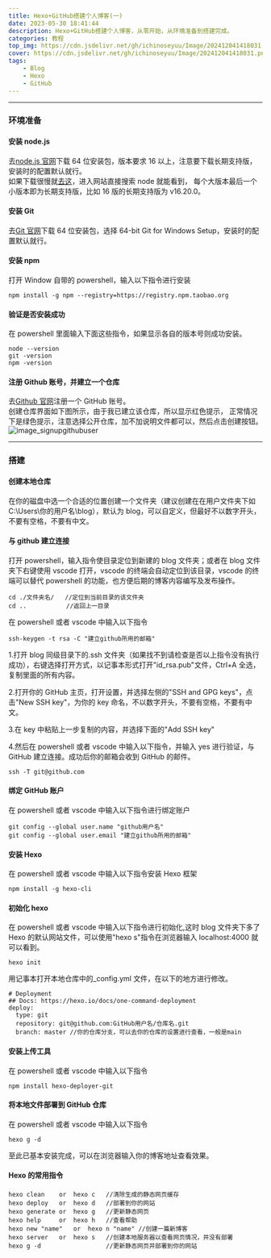 ```yaml
---
title: Hexo+GitHub搭建个人博客(一)
date: 2023-05-30 18:41:44
description: Hexo+GitHub搭建个人博客，从零开始，从环境准备到搭建完成。
categories: 教程
top_img: https://cdn.jsdelivr.net/gh/ichinoseyuu/Image/202412041418031.png
cover: https://cdn.jsdelivr.net/gh/ichinoseyuu/Image/202412041418031.png
tags: 
    - Blog
    - Hexo
    - GitHub
---
```


---

### 环境准备

#### 安装 node.js

去[node.js 官网](http://nodejs.cn/download/)下载 64 位安装包，版本要求 16 以上，注意要下载长期支持版，安装时的配置默认就行。  
如果下载很慢就[去这](https://mirrors.tuna.tsinghua.edu.cn/)，进入网站直接搜索 node 就能看到，
每个大版本最后一个小版本即为长期支持版，比如 16 版的长期支持版为 v16.20.0。

#### 安装 Git

去[Git 官网](https://git-scm.com/download/win)下载 64 位安装包，选择 64-bit Git for Windows Setup，安装时的配置默认就行。

#### 安装 npm

打开 Window 自带的 powershell，输入以下指令进行安装

```text
npm install -g npm --registry=https://registry.npm.taobao.org
```

#### 验证是否安装成功

在 powershell 里面输入下面这些指令，如果显示各自的版本号则成功安装。

```text
node --version
git -version
npm -version
```

#### 注册 Github 账号，并建立一个仓库

去[Github 官网](https://github.com/)注册一个 GitHub 账号。  
创建仓库界面如下图所示，由于我已建立该仓库，所以显示红色提示，
正常情况下是绿色提示，注意选择公开仓库，加不加说明文件都可以，然后点击创建按钮。  
![image_signupgithubuser](https://cdn.jsdelivr.net/gh/ichinoseyuu/Image/202305301943094.png)

---

### 搭建

#### 创建本地仓库

在你的磁盘中选一个合适的位置创建一个文件夹（建议创建在在用户文件夹下如 C:\Users\你的用户名\blog），默认为 blog，可以自定义，但最好不以数字开头，不要有空格，不要有中文。

#### 与 github 建立连接

打开 powershell，输入指令使目录定位到新建的 blog 文件夹；或者在 blog 文件夹下右键使用 vscode 打开，vscode 的终端会自动定位到该目录，vscode 的终端可以替代 powershell 的功能，也方便后期的博客内容编写及发布操作。

```text
cd ./文件夹名/   //定位到当前目录的该文件夹
cd ..           //返回上一目录
```

在 powershell 或者 vscode 中输入以下指令

```text
ssh-keygen -t rsa -C "建立github所用的邮箱"
```

1.打开 blog 同级目录下的.ssh 文件夹（如果找不到请检查是否以上指令没有执行成功），右键选择打开方式，以记事本形式打开"id_rsa.pub"文件，Ctrl+A 全选，复制里面的所有内容。

2.打开你的 GitHub 主页，打开设置，并选择左侧的"SSH and GPG keys"，点击"New SSH key"，为你的 key 命名，不以数字开头，不要有空格，不要有中文。

3.在 key 中粘贴上一步复制的内容，并选择下面的"Add SSH key"

4.然后在 powershell 或者 vscode 中输入以下指令，并输入 yes 进行验证，与 GitHub 建立连接。成功后你的邮箱会收到 GitHub 的邮件。

```text
ssh -T git@github.com
```

#### 绑定 GitHub 账户

在 powershell 或者 vscode 中输入以下指令进行绑定账户

```text
git config --global user.name "github用户名"
git config --global user.email "建立github所用的邮箱"
```

#### 安装 Hexo

在 powershell 或者 vscode 中输入以下指令安装 Hexo 框架

```text
npm install -g hexo-cli
```

#### 初始化 hexo

在 powershell 或者 vscode 中输入以下指令进行初始化,这时 blog 文件夹下多了 Hexo 的默认网站文件，可以使用"hexo s"指令在浏览器输入 localhost:4000 就可以看到。

```text
hexo init
```

用记事本打开本地仓库中的\_config.yml 文件，在以下的地方进行修改。

```text
# Deployment
## Docs: https://hexo.io/docs/one-command-deployment
deploy:
  type: git
  repository: git@github.com:GitHub用户名/仓库名.git
  branch: master //你的仓库分支，可以去你的仓库的设置进行查看，一般是main
```

#### 安装上传工具

在 powershell 或者 vscode 中输入以下指令

```text
npm install hexo-deployer-git
```

#### 将本地文件部署到 GitHub 仓库

在 powershell 或者 vscode 中输入以下指令

```text
hexo g -d
```

至此已基本安装完成，可以在浏览器输入你的博客地址查看效果。

#### Hexo 的常用指令

```text
hexo clean    or  hexo c   //清除生成的静态网页缓存
hexo deploy   or  hexo d   //部署到你的网站
hexo generate or  hexo g   //更新静态网页
hexo help     or  hexo h   //查看帮助
hexo new "name"   or  hexo n "name" //创建一篇新博客
hexo server   or  hexo s   //创建本地服务器以查看网页情况，并没有部署
hexo g -d                  //更新静态网页并部署到你的网站
```
